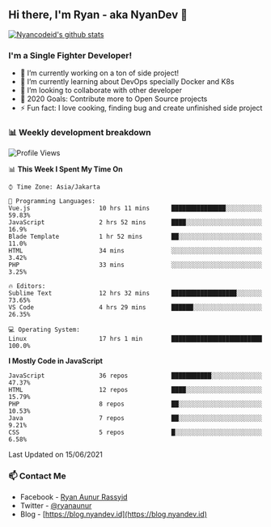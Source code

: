 ## Hi there, I'm Ryan - aka NyanDev 👋

[![Nyancodeid's github stats](https://github-readme-stats.vercel.app/api?username=nyancodeid)](https://github.com/nyancodeid/nyancodeid)

### I'm a Single Fighter Developer!
- 🔭 I’m currently working on a ton of side project!
- 🌱 I’m currently learning about DevOps specially Docker and K8s
- 👯 I’m looking to collaborate with other developer
- 🥅 2020 Goals: Contribute more to Open Source projects
- ⚡ Fun fact: I love cooking, finding bug and create unfinished side project 

### 📊 Weekly development breakdown

<!--START_SECTION:waka-->
![Profile Views](http://img.shields.io/badge/Profile%20Views-7-blue)

📊 **This Week I Spent My Time On** 

```text
⌚︎ Time Zone: Asia/Jakarta

💬 Programming Languages: 
Vue.js                   10 hrs 11 mins      ███████████████░░░░░░░░░░   59.83% 
JavaScript               2 hrs 52 mins       ████░░░░░░░░░░░░░░░░░░░░░   16.9% 
Blade Template           1 hr 52 mins        ██░░░░░░░░░░░░░░░░░░░░░░░   11.0% 
HTML                     34 mins             ░░░░░░░░░░░░░░░░░░░░░░░░░   3.42% 
PHP                      33 mins             ░░░░░░░░░░░░░░░░░░░░░░░░░   3.25%

🔥 Editors: 
Sublime Text             12 hrs 32 mins      ██████████████████░░░░░░░   73.65% 
VS Code                  4 hrs 29 mins       ██████░░░░░░░░░░░░░░░░░░░   26.35%

💻 Operating System: 
Linux                    17 hrs 1 min        █████████████████████████   100.0%

```

**I Mostly Code in JavaScript** 

```text
JavaScript               36 repos            ███████████░░░░░░░░░░░░░░   47.37% 
HTML                     12 repos            ████░░░░░░░░░░░░░░░░░░░░░   15.79% 
PHP                      8 repos             ██░░░░░░░░░░░░░░░░░░░░░░░   10.53% 
Java                     7 repos             ██░░░░░░░░░░░░░░░░░░░░░░░   9.21% 
CSS                      5 repos             █░░░░░░░░░░░░░░░░░░░░░░░░   6.58%

```



 Last Updated on 15/06/2021
<!--END_SECTION:waka-->

### 📫 Contact Me
- Facebook - [Ryan Aunur Rassyid](https://facebook.com/ryan.hac)
- Twitter - [@ryanaunur](https://twitter.com/ryanaunur)
- Blog - [https://blog.nyandev.id](https://blog.nyandev.id)
